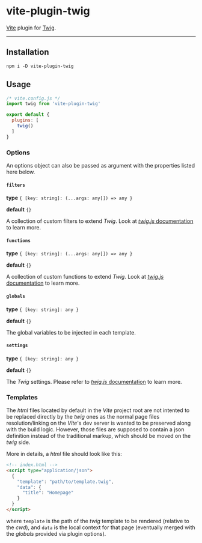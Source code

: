 # vite-plugin-twig

[Vite](https://github.com/vitejs/vite) plugin for [Twig](https://github.com/twigjs/twig.js/).

---

## Installation
```
npm i -D vite-plugin-twig
```


## Usage

```js
/* vite.config.js */
import twig from 'vite-plugin-twig'

export default {
  plugins: [
    twig()
  ]
}
```

### Options
An options object can also be passed as argument with the properties listed here below.

#### `filters`
__type__ `{ [key: string]: (...args: any[]) => any }`

__default__ `{}`

A collection of custom filters to extend *Twig*. Look at [*twig.js* documentation](https://github.com/twigjs/twig.js/wiki/Extending-twig.js) to learn more.


#### `functions`
__type__ `{ [key: string]: (...args: any[]) => any }`

__default__ `{}`

A collection of custom functions to extend *Twig*. Look at [*twig.js* documentation](https://github.com/twigjs/twig.js/wiki/Extending-twig.js) to learn more.

#### `globals`
__type__ `{ [key: string]: any }`

__default__ `{}`

The global variables to be injected in each template.

#### `settings`
__type__ `{ [key: string]: any }`

__default__ `{}`

The *Twig* settings. Please refer to [*twig.js* documentation](https://github.com/twigjs/twig.js/wiki/) to learn more.


### Templates
The *html* files located by default in the *Vite* project root are not intented to be replaced directly by the *twig* ones as the normal page files resolution/linking on the *Vite*'s dev server is wanted to be preserved along with the build logic. However, those files are supposed to contain a json definition instead of the traditional markup, which should be moved on the *twig* side.

More in details, a *html* file should look like this:

```html
<!-- index.html -->
<script type="application/json">
  {
    "template": "path/to/template.twig",
    "data": {
      "title": "Homepage"
    }
  }
</script>
```

where `template` is the path of the *twig* template to be rendered (relative to the *cwd*), and `data` is the local context for that page (eventually merged with the *globals* provided via plugin options).
